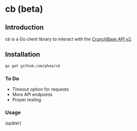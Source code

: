 # cb (beta)

## Introduction

cb is a Go client library to interact with the [CrunchBase API v2](https://developer.crunchbase.com/).

## Installation

```sh
go get github.com/phea/cb
```

### To Do
* Timeout option for requests
* More API endpoints
* Proper testing

### Usage

(später)
